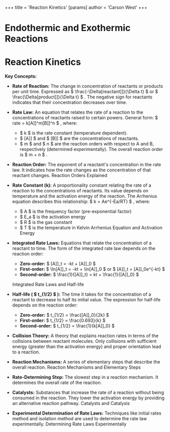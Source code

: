 +++
 title = 'Reaction Kinetics'
[params]
	author = 'Carson West'
+++
# Endothermic and Exothermic Reactions
# Reaction Kinetics

**Key Concepts:**

* **Rate of Reaction:**  The change in concentration of reactants or products per unit time.  Expressed as  $  \frac{-\Delta[reactant]]}{\Delta t}  $  or  $  \frac{\Delta[product]]}{\Delta t}  $ .  The negative sign for reactants indicates that their concentration decreases over time.

* **Rate Law:**  An equation that relates the rate of a reaction to the concentrations of reactants raised to certain powers.  General form:   $ rate = k[A]]^m[B]]^n $ , where:
    *  $ k $  is the rate constant (temperature dependent).
    *  $ [A]] $  and  $ [B]] $  are the concentrations of reactants.
    *  $ m $  and  $ n $  are the reaction orders with respect to A and B, respectively (determined experimentally).  The overall reaction order is  $ m + n $ .

* **Reaction Order:**  The exponent of a reactant's concentration in the rate law.  It indicates how the rate changes as the concentration of that reactant changes.  Reaction Orders Explained

* **Rate Constant (k):**  A proportionality constant relating the rate of a reaction to the concentrations of reactants. Its value depends on temperature and the activation energy of the reaction.  The Arrhenius equation describes this relationship:  $ k = Ae^{-Ea/RT} $ , where:
    *  $ A $  is the frequency factor (pre-exponential factor)
    *  $ E_a $  is the activation energy
    *  $ R $  is the gas constant
    *  $ T $  is the temperature in Kelvin
    Arrhenius Equation and Activation Energy


* **Integrated Rate Laws:** Equations that relate the concentration of a reactant to time.  The form of the integrated rate law depends on the reaction order:

    * **Zero-order:**  $ [A]]_t = -kt + [A]]_0 $ 
    * **First-order:**  $ \ln[A]]_t = -kt + \ln[A]]_0 $   or  $ [A]]_t = [A]]_0e^{-kt} $ 
    * **Second-order:**  $ \frac{1}{[A]]_t} = kt + \frac{1}{[A]]_0} $ 

    Integrated Rate Laws and Half-life

* **Half-life ( $ t_{1/2} $ ):** The time it takes for the concentration of a reactant to decrease to half its initial value.  The expression for half-life depends on the reaction order:

    * **Zero-order:**  $ t_{1/2} = \frac{[A]]_0}{2k} $ 
    * **First-order:**  $ t_{1/2} = \frac{0.693}{k} $ 
    * **Second-order:**  $ t_{1/2} = \frac{1}{k[A]]_0} $ 

* **Collision Theory:**  A theory that explains reaction rates in terms of the collisions between reactant molecules.  Only collisions with sufficient energy (greater than the activation energy) and proper orientation lead to a reaction.

* **Reaction Mechanisms:** A series of elementary steps that describe the overall reaction. Reaction Mechanisms and Elementary Steps


* **Rate-Determining Step:** The slowest step in a reaction mechanism. It determines the overall rate of the reaction.

* **Catalysts:** Substances that increase the rate of a reaction without being consumed in the reaction. They lower the activation energy by providing an alternative reaction pathway. Catalysts and Catalysis


* **Experimental Determination of Rate Laws:**  Techniques like initial rates method and isolation method are used to determine the rate law experimentally. Determining Rate Laws Experimentally


